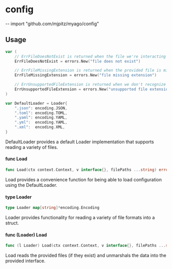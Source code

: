 # config
--
    import "github.com/mjpitz/myago/config"


## Usage

```go
var (
	// ErrFileDoesNotExist is returned when the file we're interacting with does not exist.
	ErrFileDoesNotExist = errors.New("file does not exist")

	// ErrFileMissingExtension is returned when the provided file is missing an extension.
	ErrFileMissingExtension = errors.New("file missing extension")

	// ErrUnsupportedFileExtension is returned when we don't recognize a given file extension.
	ErrUnsupportedFileExtension = errors.New("unsupported file extension")
)
```

```go
var DefaultLoader = Loader{
	".json": encoding.JSON,
	".toml": encoding.TOML,
	".yaml": encoding.YAML,
	".yml":  encoding.YAML,
	".xml":  encoding.XML,
}
```
DefaultLoader provides a default Loader implementation that supports reading a
variety of files.

#### func  Load

```go
func Load(ctx context.Context, v interface{}, filePaths ...string) error
```
Load provides a convenience function for being able to load configuration using
the DefaultLoader.

#### type Loader

```go
type Loader map[string]*encoding.Encoding
```

Loader provides functionality for reading a variety of file formats into a
struct.

#### func (Loader) Load

```go
func (l Loader) Load(ctx context.Context, v interface{}, filePaths ...string) error
```
Load reads the provided files (if they exist) and unmarshals the data into the
provided interface.
